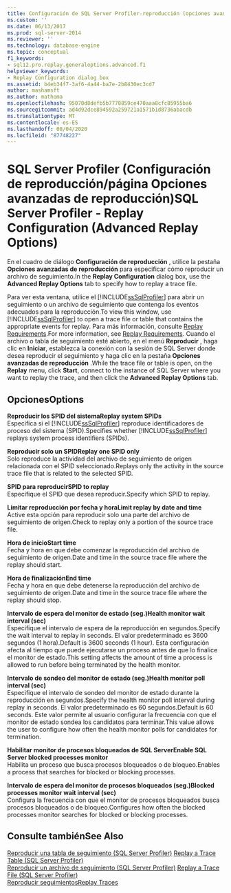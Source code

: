 ```yaml
---
title: Configuración de SQL Server Profiler-reproducción (opciones avanzadas de reproducción) | Microsoft Docs
ms.custom: ''
ms.date: 06/13/2017
ms.prod: sql-server-2014
ms.reviewer: ''
ms.technology: database-engine
ms.topic: conceptual
f1_keywords:
- sql12.pro.replay.generaloptions.advanced.f1
helpviewer_keywords:
- Replay Configuration dialog box
ms.assetid: b4eb34f7-3af6-4a44-ba7e-2b8430ec3cd7
author: mashamsft
ms.author: mathoma
ms.openlocfilehash: 95070d8defb5b7778859ce470aaa8cfc85955ba6
ms.sourcegitcommit: ad4d92dce894592a259721a1571b1d8736abacdb
ms.translationtype: MT
ms.contentlocale: es-ES
ms.lasthandoff: 08/04/2020
ms.locfileid: "87748227"
---
```

# <a name="sql-server-profiler---replay-configuration-advanced-replay-options"></a><span data-ttu-id="d766e-102">SQL Server Profiler (Configuración de reproducción/página Opciones avanzadas de reproducción)</span><span class="sxs-lookup"><span data-stu-id="d766e-102">SQL Server Profiler - Replay Configuration (Advanced Replay Options)</span></span>
  <span data-ttu-id="d766e-103">En el cuadro de diálogo **Configuración de reproducción** , utilice la pestaña **Opciones avanzadas de reproducción** para especificar cómo reproducir un archivo de seguimiento.</span><span class="sxs-lookup"><span data-stu-id="d766e-103">In the **Replay Configuration** dialog box, use the **Advanced Replay Options** tab to specify how to replay a trace file.</span></span>  
  
 <span data-ttu-id="d766e-104">Para ver esta ventana, utilice el [!INCLUDE[ssSqlProfiler](../includes/sssqlprofiler-md.md)] para abrir un seguimiento o un archivo de seguimiento que contenga los eventos adecuados para la reproducción.</span><span class="sxs-lookup"><span data-stu-id="d766e-104">To view this window, use [!INCLUDE[ssSqlProfiler](../includes/sssqlprofiler-md.md)] to open a trace file or table that contains the appropriate events for replay.</span></span> <span data-ttu-id="d766e-105">Para más información, consulte [Replay Requirements](../tools/sql-server-profiler/replay-requirements.md).</span><span class="sxs-lookup"><span data-stu-id="d766e-105">For more information, see [Replay Requirements](../tools/sql-server-profiler/replay-requirements.md).</span></span> <span data-ttu-id="d766e-106">Cuando el archivo o tabla de seguimiento esté abierto, en el menú **Reproducir** , haga clic en **Iniciar**, establezca la conexión con la sesión de SQL Server donde desea reproducir el seguimiento y haga clic en la pestaña **Opciones avanzadas de reproducción** .</span><span class="sxs-lookup"><span data-stu-id="d766e-106">While the trace file or table is open, on the **Replay** menu, click **Start**, connect to the instance of SQL Server where you want to replay the trace, and then click the **Advanced Replay Options** tab.</span></span>  
  
## <a name="options"></a><span data-ttu-id="d766e-107">Opciones</span><span class="sxs-lookup"><span data-stu-id="d766e-107">Options</span></span>  
 <span data-ttu-id="d766e-108">**Reproducir los SPID del sistema**</span><span class="sxs-lookup"><span data-stu-id="d766e-108">**Replay system SPIDs**</span></span>  
 <span data-ttu-id="d766e-109">Especifica si el [!INCLUDE[ssSqlProfiler](../includes/sssqlprofiler-md.md)] reproduce identificadores de proceso del sistema (SPID).</span><span class="sxs-lookup"><span data-stu-id="d766e-109">Specifies whether [!INCLUDE[ssSqlProfiler](../includes/sssqlprofiler-md.md)] replays system process identifiers (SPIDs).</span></span>  
  
 <span data-ttu-id="d766e-110">**Reproducir solo un SPID**</span><span class="sxs-lookup"><span data-stu-id="d766e-110">**Replay one SPID only**</span></span>  
 <span data-ttu-id="d766e-111">Solo reproduce la actividad del archivo de seguimiento de origen relacionada con el SPID seleccionado.</span><span class="sxs-lookup"><span data-stu-id="d766e-111">Replays only the activity in the source trace file that is related to the selected SPID.</span></span>  
  
 <span data-ttu-id="d766e-112">**SPID para reproducir**</span><span class="sxs-lookup"><span data-stu-id="d766e-112">**SPID to replay**</span></span>  
 <span data-ttu-id="d766e-113">Especifique el SPID que desea reproducir.</span><span class="sxs-lookup"><span data-stu-id="d766e-113">Specify which SPID to replay.</span></span>  
  
 <span data-ttu-id="d766e-114">**Limitar reproducción por fecha y hora**</span><span class="sxs-lookup"><span data-stu-id="d766e-114">**Limit replay by date and time**</span></span>  
 <span data-ttu-id="d766e-115">Active esta opción para reproducir solo una parte del archivo de seguimiento de origen.</span><span class="sxs-lookup"><span data-stu-id="d766e-115">Check to replay only a portion of the source trace file.</span></span>  
  
 <span data-ttu-id="d766e-116">**Hora de inicio**</span><span class="sxs-lookup"><span data-stu-id="d766e-116">**Start time**</span></span>  
 <span data-ttu-id="d766e-117">Fecha y hora en que debe comenzar la reproducción del archivo de seguimiento de origen.</span><span class="sxs-lookup"><span data-stu-id="d766e-117">Date and time in the source trace file where the replay should start.</span></span>  
  
 <span data-ttu-id="d766e-118">**Hora de finalización**</span><span class="sxs-lookup"><span data-stu-id="d766e-118">**End time**</span></span>  
 <span data-ttu-id="d766e-119">Fecha y hora en que debe detenerse la reproducción del archivo de seguimiento de origen.</span><span class="sxs-lookup"><span data-stu-id="d766e-119">Date and time in the source trace file where the replay should stop.</span></span>  
  
 <span data-ttu-id="d766e-120">**Intervalo de espera del monitor de estado (seg.)**</span><span class="sxs-lookup"><span data-stu-id="d766e-120">**Health monitor wait interval (sec)**</span></span>  
 <span data-ttu-id="d766e-121">Especifique el intervalo de espera de la reproducción en segundos.</span><span class="sxs-lookup"><span data-stu-id="d766e-121">Specify the wait interval to replay in seconds.</span></span> <span data-ttu-id="d766e-122">El valor predeterminado es 3600 segundos (1 hora).</span><span class="sxs-lookup"><span data-stu-id="d766e-122">Default is 3600 seconds (1 hour).</span></span> <span data-ttu-id="d766e-123">Esta configuración afecta al tiempo que puede ejecutarse un proceso antes de que lo finalice el monitor de estado.</span><span class="sxs-lookup"><span data-stu-id="d766e-123">This setting affects the amount of time a process is allowed to run before being terminated by the health monitor.</span></span>  
  
 <span data-ttu-id="d766e-124">**Intervalo de sondeo del monitor de estado (seg.)**</span><span class="sxs-lookup"><span data-stu-id="d766e-124">**Health monitor poll interval (sec)**</span></span>  
 <span data-ttu-id="d766e-125">Especifique el intervalo de sondeo del monitor de estado durante la reproducción en segundos.</span><span class="sxs-lookup"><span data-stu-id="d766e-125">Specify the health monitor poll interval during replay in seconds.</span></span> <span data-ttu-id="d766e-126">El valor predeterminado es 60 segundos.</span><span class="sxs-lookup"><span data-stu-id="d766e-126">Default is 60 seconds.</span></span> <span data-ttu-id="d766e-127">Este valor permite al usuario configurar la frecuencia con que el monitor de estado sondea los candidatos para terminar.</span><span class="sxs-lookup"><span data-stu-id="d766e-127">This value allows the user to configure how often the health monitor polls for candidates for termination.</span></span>  
  
 <span data-ttu-id="d766e-128">**Habilitar monitor de procesos bloqueados de SQL Server**</span><span class="sxs-lookup"><span data-stu-id="d766e-128">**Enable SQL Server blocked processes monitor**</span></span>  
 <span data-ttu-id="d766e-129">Habilita un proceso que busca procesos bloqueados o de bloqueo.</span><span class="sxs-lookup"><span data-stu-id="d766e-129">Enables a process that searches for blocked or blocking processes.</span></span>  
  
 <span data-ttu-id="d766e-130">**Intervalo de espera del monitor de procesos bloqueados (seg.)**</span><span class="sxs-lookup"><span data-stu-id="d766e-130">**Blocked processes monitor wait interval (sec)**</span></span>  
 <span data-ttu-id="d766e-131">Configura la frecuencia con que el monitor de procesos bloqueados busca procesos bloqueados o de bloqueo.</span><span class="sxs-lookup"><span data-stu-id="d766e-131">Configures how often the blocked processes monitor searches for blocked or blocking processes.</span></span>  
  
## <a name="see-also"></a><span data-ttu-id="d766e-132">Consulte también</span><span class="sxs-lookup"><span data-stu-id="d766e-132">See Also</span></span>  
 <span data-ttu-id="d766e-133">[Reproducir una tabla de seguimiento &#40;SQL Server Profiler&#41;](../tools/sql-server-profiler/replay-a-trace-table-sql-server-profiler.md) </span><span class="sxs-lookup"><span data-stu-id="d766e-133">[Replay a Trace Table &#40;SQL Server Profiler&#41;](../tools/sql-server-profiler/replay-a-trace-table-sql-server-profiler.md) </span></span>  
 <span data-ttu-id="d766e-134">[Reproducir un archivo de seguimiento &#40;SQL Server Profiler&#41;](../tools/sql-server-profiler/replay-a-trace-file-sql-server-profiler.md) </span><span class="sxs-lookup"><span data-stu-id="d766e-134">[Replay a Trace File &#40;SQL Server Profiler&#41;](../tools/sql-server-profiler/replay-a-trace-file-sql-server-profiler.md) </span></span>  
 [<span data-ttu-id="d766e-135">Reproducir seguimientos</span><span class="sxs-lookup"><span data-stu-id="d766e-135">Replay Traces</span></span>](../tools/sql-server-profiler/replay-traces.md)  
  
  
